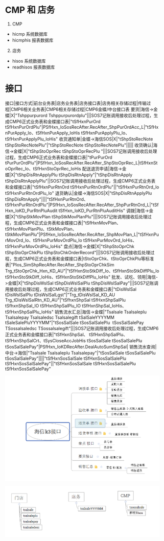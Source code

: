 # CMP 和 店务

1. CMP  
 - hicmp   系统数据库
 - hicmphis 报表数据库

2. 店务  
 - hisos 系统数据库
 - readhisos 报表数据库




# 接口

接口|接口方式|前台业务表|店务业务表|店务接口表|店务相关存储过程|传输过程|CMP6相关业务表|CMP6相关存储过程|CMP6金蝶/中台接口表
要货|海信->金蝶|X|"Tshppurpurord
Tshppurpurordplu"|||SOS7记账调用接收后处理过程，生成CMP6正式业务表和金蝶接口表|"tSfHxnPurOrd
tSfHxnPurOrdPlu"|PSfHxn_IoSosRecAfter.RecAfter_ShpPurOrdAcc_L|"tSfHxnPurApply_Io、tSfHxnPurApply_IoHis
tSfHxnPurApplyPlu_Io、tSfHxnPurApplyPlu_IoHis"
收货通知单|金蝶->海信SOS|X|"tShpStoRecNote
tShpStoRecNotePlu"|"tShpStoRecNote
tShpStoRecNotePlu"|||||
收货确认|海信->金蝶|X|"tShpStoOprRec
tShpStoOprRecPlu "|||SOS7记账调用接收后处理过程，生成CMP6正式业务表和金蝶接口表|"tPurPurOrd
tPurPurOrdPlu"|PSfHxn_IoSosRecAfter.RecAfter_ShpStoOprRec_L|tSfHxnStoOprRec_Io、tSfHxnStoOprRec_IoHis
配送退货申请|海信->金蝶|X|"tShpDisRtnApplyPlu
tShpDisRtnApply"|"tShpDisRtnApply
tShpDisRtnApplyPlu"||SOS7记账调用接收后处理过程，生成CMP6正式业务表和金蝶接口表|"tSfHxnPurRtnOrd
tSfHxnPurRtnOrdPlu"||"tSfHxnPurRtnOrd_Io
tSfHxnPurRtnOrdPlu_Io"
退货确认|金蝶->海信SOS|X|"tShpDisRtnApplyPlu
tShpDisRtnApply"||||"tSfHxnPurRtnOrd、
tSfHxnPurRtnOrdPlu"|PSfHxn_IoSosRecAfter.RecAfter_ShpPurRtnOrd_L|"tSfHxn_IoKD_PurRtnPluAudit
tSfHxn_IoKD_PurRtnPluAuditHis"
调拨|海信->金蝶|X|"tShpStkMovPlan
tShpStkMovPlanPlu"|||SOS7记账调用接收后处理过程，生成CMP6正式业务表和金蝶接口表|"tSfHxnMovPlan、
tSfHxnMovPlanPlu、tStkMovPlan、tStkMovPlanPlu"|PSfHxn_IoSosRecAfter.RecAfter_ShpMovPlan_L|"tSfHxnPurMovOrd_Io、tSfHxnPurMovOrdPlu_Io
tSfHxnPurMovOrd_IoHis、tSfHxnPurMovOrdPlu_IoHis"
盘点|海信->金蝶|X|"tShpStoOprChk
tShpStoOprChkPlu
tShpStoChkOrderRecord"|||SOS7记账调用接收后处理过程，生成CMP6正式业务表和金蝶接口表|tStoOprChk、tStoOprChkPlu等标准表|"PIos_SimShpRecAfter.RecAfter_ShpStoOprChkSim
Trg_tStoOprChk_Hxn_KD_AU"|"tSfHxnStoStkDiff_Io、tSfHxnStoStkDiffPlu_Io
tSfHxnStoStkDiff_IoHis、tSfHxnStoStkDiffPlu_IoHis"
批发、试吃、领用|海信->金蝶|X|"tShpDisWslSal
tShpDisWslSalPlu
tShpDisWslSalPay"|||SOS7记账调用接收后处理过程，生成CMP6正式业务表和金蝶接口表|"tDisWslSal
tDisWslSalPlu
tDisWslSalLgst"|"Trg_tDisWslSal_KD_AU
Trg_tDisWslSalRtn_KD_AU"|"tSfhxnShpSal
tSfHxnShpSalPlu
tSfhxnShpSal_IO
tSfHxnShpSalPlu_IO
tSfHxnShpSal_IoHis、tSfHxnShpSalPlu_IoHis"
销售流水汇总|海信->金蝶|"Tsalsale
Tsalsaleplu
Tsalsalepay
Tsalsaledsc
Tsalsalegift
tSalSaleYYYYMM
tSaleSalePluYYYYMM"|"tSosSalSale
tSosSalSalePlu 
tSosSalSalePay
TSossalsaledsc
TSossalsalegift"|||SOS7记账调用接收后处理过程，生成CMP6正式业务表和金蝶接口表|"tSfHxnShpSal、
tSfHxnShpSalPlu、
tSfHxnShpSalCrt、tSysCloseAccJobHis
tSosSalSale
tSosSalSalePlu tSosSalSalePay"|PSfHxn_IoKDRecAfter.DealAutoSumShpSal|
销售流水查询|中台->海信|"Tsalsale
Tsalsaleplu
Tsalsalepay"|"tSosSalSale
tSosSalSalePlu 
tSosSalSalePay"||||"tSfHxnSosSalSale
tSfHxnSosSalSalePlu
tSfHxnSosSalSalePay"||"tSfHxnSosSalSale
tSfHxnSosSalSalePlu
tSfHxnSosSalSalePay"



![title](https://raw.githubusercontent.com/anbylau2130/gitnoteImages/master/gitnoteImages/2019/04/10/1554883630637-1554883630711.png)


![title](https://raw.githubusercontent.com/anbylau2130/gitnoteImages/master/gitnoteImages/2019/04/10/1554883646675-1554883646678.png)